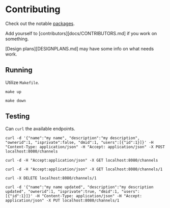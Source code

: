# Contributing

Check out the notable [packages](docs/PACKAGES.md).

Add yourself to [contributors][docs/CONTRIBUTORS.md] if you work on something.

[Design plans][DESIGNPLANS.md] may have some info on what needs work.

## Running

Utilize `Makefile`.

    make up

    make down

## Testing

Can `curl` the available endpoints.

    curl -d '{"name":"my name", "description":"my description", "ownerid":1, "isprivate":false, "dmid":1, "users":[{"id":1}]}' -H "Content-Type: application/json" -H "Accept: application/json" -X POST localhost:8080/channels

    curl -d -H "Accept:application/json" -X GET localhost:8080/channels

    curl -d -H "Accept:application/json" -X GET localhost:8080/channels/1

    curl -X DELETE localhost:8080/channels/1

    curl -d '{"name":"my name updated", "description":"my description updated", "ownerid":1, "isprivate":true, "dmid":1, "users":[{"id":1}]}' -H "Content-Type: application/json" -H "Accept: application/json" -X PUT localhost:8080/channels/1